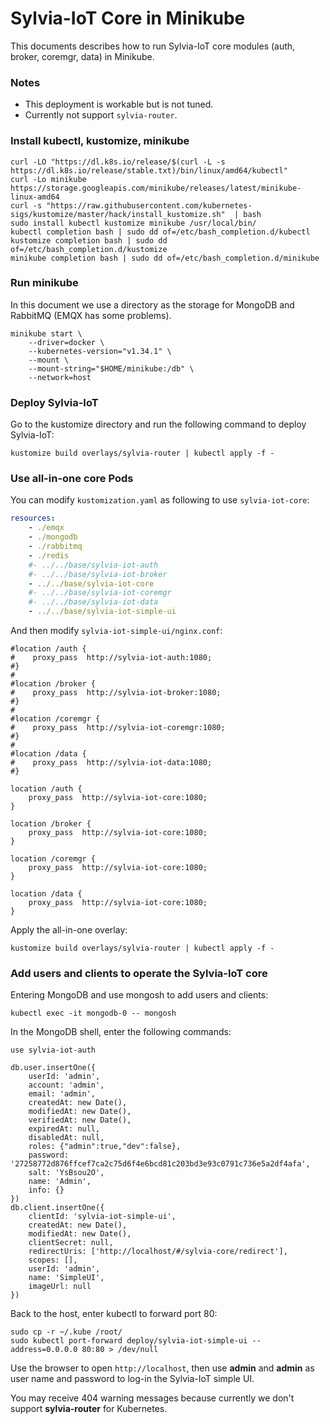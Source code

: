 Sylvia-IoT Core in Minikube
===========================

This documents describes how to run Sylvia-IoT core modules (auth, broker, coremgr, data) in Minikube.

### Notes

- This deployment is workable but is not tuned.
- Currently not support `sylvia-router`.

### Install kubectl, kustomize, minikube

```shell
curl -LO "https://dl.k8s.io/release/$(curl -L -s https://dl.k8s.io/release/stable.txt)/bin/linux/amd64/kubectl"
curl -Lo minikube https://storage.googleapis.com/minikube/releases/latest/minikube-linux-amd64
curl -s "https://raw.githubusercontent.com/kubernetes-sigs/kustomize/master/hack/install_kustomize.sh"  | bash
sudo install kubectl kustomize minikube /usr/local/bin/
kubectl completion bash | sudo dd of=/etc/bash_completion.d/kubectl
kustomize completion bash | sudo dd of=/etc/bash_completion.d/kustomize
minikube completion bash | sudo dd of=/etc/bash_completion.d/minikube
```

### Run minikube

In this document we use a directory as the storage for MongoDB and RabbitMQ (EMQX has some problems).

```shell
minikube start \
    --driver=docker \
    --kubernetes-version="v1.34.1" \
    --mount \
    --mount-string="$HOME/minikube:/db" \
    --network=host
```

### Deploy Sylvia-IoT

Go to the kustomize directory and run the following command to deploy Sylvia-IoT:

```shell
kustomize build overlays/sylvia-router | kubectl apply -f -
```

### Use all-in-one core Pods

You can modify `kustomization.yaml` as following to use `sylvia-iot-core`:

```yaml
resources:
    - ./emqx
    - ./mongodb
    - ./rabbitmq
    - ./redis
    #- ../../base/sylvia-iot-auth
    #- ../../base/sylvia-iot-broker
    - ../../base/sylvia-iot-core
    #- ../../base/sylvia-iot-coremgr
    #- ../../base/sylvia-iot-data
    - ../../base/sylvia-iot-simple-ui
```

And then modify `sylvia-iot-simple-ui/nginx.conf`:

```
#location /auth {
#    proxy_pass  http://sylvia-iot-auth:1080;
#}
#
#location /broker {
#    proxy_pass  http://sylvia-iot-broker:1080;
#}
#
#location /coremgr {
#    proxy_pass  http://sylvia-iot-coremgr:1080;
#}
#
#location /data {
#    proxy_pass  http://sylvia-iot-data:1080;
#}

location /auth {
    proxy_pass  http://sylvia-iot-core:1080;
}

location /broker {
    proxy_pass  http://sylvia-iot-core:1080;
}

location /coremgr {
    proxy_pass  http://sylvia-iot-core:1080;
}

location /data {
    proxy_pass  http://sylvia-iot-core:1080;
}
```

Apply the all-in-one overlay:

```shell
kustomize build overlays/sylvia-router | kubectl apply -f -
```

### Add users and clients to operate the Sylvia-IoT core

Entering MongoDB and use mongosh to add users and clients:

```shell
kubectl exec -it mongodb-0 -- mongosh
```

In the MongoDB shell, enter the following commands:

```
use sylvia-iot-auth

db.user.insertOne({
    userId: 'admin',
    account: 'admin',
    email: 'admin',
    createdAt: new Date(),
    modifiedAt: new Date(),
    verifiedAt: new Date(),
    expiredAt: null,
    disabledAt: null,
    roles: {"admin":true,"dev":false},
    password: '27258772d876ffcef7ca2c75d6f4e6bcd81c203bd3e93c0791c736e5a2df4afa',
    salt: 'YsBsou2O',
    name: 'Admin',
    info: {}
})
db.client.insertOne({
    clientId: 'sylvia-iot-simple-ui',
    createdAt: new Date(),
    modifiedAt: new Date(),
    clientSecret: null,
    redirectUris: ['http://localhost/#/sylvia-core/redirect'],
    scopes: [],
    userId: 'admin',
    name: 'SimpleUI',
    imageUrl: null
})
```

Back to the host, enter kubectl to forward port 80:

```shell
sudo cp -r ~/.kube /root/
sudo kubectl port-forward deploy/sylvia-iot-simple-ui --address=0.0.0.0 80:80 > /dev/null
```

Use the browser to open `http://localhost`, then use **admin** and **admin** as user name and password to log-in the Sylvia-IoT simple UI.

You may receive 404 warning messages because currently we don't support **sylvia-router** for Kubernetes.
